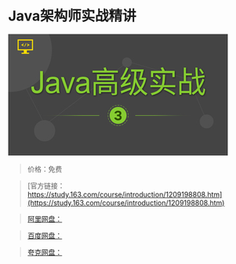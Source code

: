 # Java架构师实战精讲

![img](../../../assets/study163/free/ab6b280d9d7b49d5a5f64dbf0ff5fd2b.jpg)

> 价格：免费

> [官方链接：https://study.163.com/course/introduction/1209198808.htm](https://study.163.com/course/introduction/1209198808.htm)

> [阿里网盘：]()

> [百度网盘：]()

> [夸克网盘：]()

